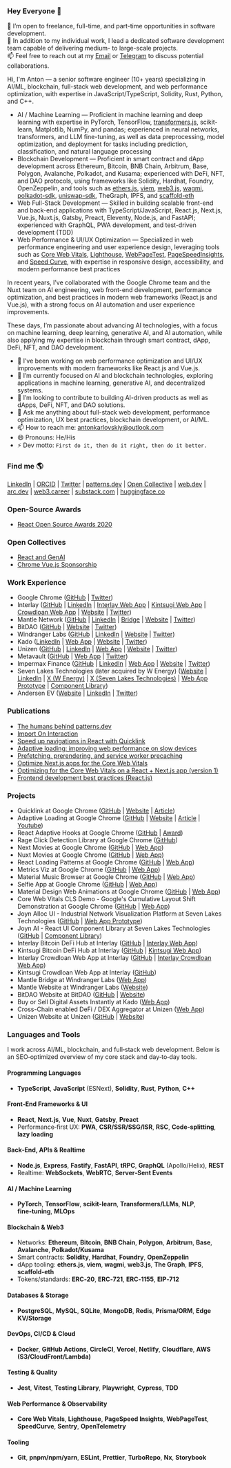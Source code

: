 ### Hey Everyone 👋

💼 I’m open to freelance, full-time, and part-time opportunities in software development.  
👥 In addition to my individual work, I lead a dedicated software development team capable of delivering medium- to large-scale projects.  
📫 Feel free to reach out at my [Email](mailto:antonkarlovskiy@outlook.com) or [Telegram](https://t.me/anton_karlovskiy) to discuss potential collaborations.  

Hi, I'm Anton — a senior software engineer (10+ years) specializing in AI/ML, blockchain, full-stack web development, and web performance optimization, with expertise in JavaScript/TypeScript, Solidity, Rust, Python, and C++.

- AI / Machine Learning — Proficient in machine learning and deep learning with expertise in PyTorch, TensorFlow, [transformers.js](https://huggingface.co/docs/transformers.js), scikit-learn, Matplotlib, NumPy, and pandas; experienced in neural networks, transformers, and LLM fine-tuning, as well as data preprocessing, model optimization, and deployment for tasks including prediction, classification, and natural language processing
- Blockchain Development — Proficient in smart contract and dApp development across Ethereum, Bitcoin, BNB Chain, Arbitrum, Base, Polygon, Avalanche, Polkadot, and Kusama; experienced with DeFi, NFT, and DAO protocols, using frameworks like Solidity, Hardhat, Foundry, OpenZeppelin, and tools such as [ethers.js](https://github.com/ethers-io/ethers.js), [viem](https://github.com/wevm/viem), [web3.js](https://github.com/web3/web3.js), [wagmi](https://github.com/wevm/wagmi), [polkadot-sdk](https://github.com/paritytech/polkadot-sdk), [uniswap-sdk](https://github.com/Uniswap/sdks), TheGraph, IPFS, and [scaffold-eth](https://github.com/scaffold-eth/scaffold-eth-2)
- Web Full-Stack Development — Skilled in building scalable front-end and back-end applications with TypeScript/JavaScript, React.js, Next.js, Vue.js, Nuxt.js, Gatsby, Preact, Eleventy, Node.js, and FastAPI; experienced with GraphQL, PWA development, and test-driven development (TDD)
- Web Performance & UI/UX Optimization — Specialized in web performance engineering and user experience design, leveraging tools such as [Core Web Vitals](https://web.dev/vitals), [Lighthouse](https://github.com/GoogleChrome/lighthouse), [WebPageTest](https://webpagetest.org), [PageSpeedInsights](https://developers.google.com/speed/pagespeed/insights), and [Speed Curve](https://speedcurve.com), with expertise in responsive design, accessibility, and modern performance best practices

In recent years, I’ve collaborated with the Google Chrome team and the Nuxt team on AI engineering, web front-end development, performance optimization, and best practices in modern web frameworks (React.js and Vue.js), with a strong focus on AI automation and user experience improvements.

These days, I’m passionate about advancing AI technologies, with a focus on machine learning, deep learning, generative AI, and AI automation, while also applying my expertise in blockchain through smart contract, dApp, DeFi, NFT, and DAO development.

- 🌱 I’ve been working on web performance optimization and UI/UX improvements with modern frameworks like React.js and Vue.js.
- 🌱 I’m currently focused on AI and blockchain technologies, exploring applications in machine learning, generative AI, and decentralized systems.
- 🤔 I’m looking to contribute to building AI-driven products as well as dApps, DeFi, NFT, and DAO solutions.
- 💬 Ask me anything about full-stack web development, performance optimization, UX best practices, blockchain development, or AI/ML.
- 📫 How to reach me: antonkarlovskiy@outlook.com
- 😄 Pronouns: He/His
- ⚡ Dev motto: `First do it, then do it right, then do it better.`

### Find me 🌎

[LinkedIn](https://www.linkedin.com/in/anton-karlovskiy) | [ORCID](https://orcid.org/0009-0001-3688-3613) | [Twitter](https://x.com/antonkarlovskiy) | [patterns.dev](https://www.patterns.dev/about) | [Open Collective](https://opencollective.com/anton-karlovskiy) | [web.dev](https://web.dev/authors/antonkarlovskiy) | [arc.dev](https://arc.dev/@antonkarlovskiy) | [web3.career](https://web3.career/@antonkarlovskiy) | [substack.com](https://substack.com/@antonkarlovskiy) | [huggingface.co](https://huggingface.co/anton-karlovskiy)

### Open-Source Awards

- [React Open Source Awards 2020](https://osawards.com/react/2020)

### Open Collectives

- [React and GenAI](https://opencollective.com/chrome-react-ai)
- [Chrome Vue.js Sponsorship](https://opencollective.com/chrome-vue)

### Work Experience

- Google Chrome ([GitHub](https://github.com/GoogleChrome) | [Twitter](https://x.com/googlechrome))
- Interlay ([GitHub](https://github.com/interlay) | [LinkedIn](https://www.linkedin.com/company/interlay-network) | [Interlay Web App](https://app.interlay.io) | [Kintsugi Web App](https://kintsugi.interlay.io) | [Crowdloan Web App](https://crowdloan.interlay.io) | [Website](https://www.interlay.io) | [Twitter](https://x.com/interlayhq))
- Mantle Network ([GitHub](https://github.com/mantlenetworkio) | [LinkedIn](https://www.linkedin.com/company/0xmantle) | [Bridge](https://app.mantle.xyz/bridge) | [Website](https://www.mantle.xyz) | [Twitter](https://x.com/0xMantle))
- BitDAO ([GitHub](https://github.com/bitdao-io) | [Website](https://bitdao.io) | [Twitter](https://x.com/bitdao_official))
- Windranger Labs ([GitHub](https://github.com/windranger-io) | [LinkedIn](https://www.linkedin.com/company/windranger) | [Website](https://www.windranger.io) | [Twitter](https://x.com/windrangerlabs))
- Kado ([LinkedIn](https://www.linkedin.com/company/kado-software) | [Web App](https://swapped.com) | [Website](https://www.kado.money) | [Twitter](https://x.com/kado_money))
- Unizen ([GitHub](https://github.com/unizen-io) | [LinkedIn](https://www.linkedin.com/company/unizen-io) | [Web App](https://app.unizen.io) | [Website](https://www.unizen.io) | [Twitter](https://x.com/unizen_io))
- Metavault ([GitHub](https://github.com/metavaultorg) | [Web App](https://metavault.trade) | [Twitter](https://x.com/MetavaultTRADE))
- Impermax Finance ([GitHub](https://github.com/Impermax-Finance) | [LinkedIn](https://www.linkedin.com/company/impermax-finance) | [Web App](https://app.impermax.finance) | [Website](https://www.impermax.finance) | [Twitter](https://x.com/impermaxfinance))
- Seven Lakes Technologies (later acquired by W Energy) ([Website](https://wenergysoftware.com) | [LinkedIn](https://www.linkedin.com/company/wenergysoftware) | [X (W Energy)](https://x.com/wenergysoftware) | [X (Seven Lakes Technologies)](https://x.com/sevenlakestech) | [Web App Prototype](https://joyn-allocation-app.vercel.app) | [Component Library](https://joyn-alloc-fdg-ui-storybook.netlify.app))
- Andersen EV ([Website](https://andersen-ev.com) | [LinkedIn](https://www.linkedin.com/company/andersenev) | [Twitter](https://x.com/andersen_ev))

### Publications

- [The humans behind patterns.dev](https://www.patterns.dev/about)
- [Import On Interaction](https://www.patterns.dev/vanilla/import-on-interaction)
- [Speed up navigations in React with Quicklink](https://web.dev/articles/quicklink)
- [Adaptive loading: improving web performance on slow devices](https://web.dev/articles/adaptive-loading-cds-2019)
- [Prefetching, prerendering, and service worker precaching](https://web.dev/learn/performance/prefetching-prerendering-precaching)
- [Optimize Next.js apps for the Core Web Vitals](https://www.patterns.dev/react/nextjs-vitals)
- [Optimizing for the Core Web Vitals on a React + Next.js app (version 1)](https://docs.google.com/document/d/136WONXn9_Qqhs_wPxwWhsMcAOzVw1HoI8496A9oY6AQ/edit?tab=t.0#heading=h.8bq8e129whbh)
- [Frontend development best practices (React.js)](https://gist.github.com/anton-karlovskiy/44d143bb7be5e03bf1db53d54f4874fa)

### Projects

- Quicklink at Google Chrome ([GitHub](https://github.com/GoogleChromeLabs/quicklink) | [Website](https://getquick.link) | [Article](https://web.dev/articles/quicklink))
- Adaptive Loading at Google Chrome ([GitHub](https://github.com/GoogleChromeLabs/adaptive-loading) | [Website](https://adaptive-loading.web.app) | [Article](https://web.dev/articles/adaptive-loading-cds-2019) | [Youtube](https://www.youtube.com/watch?v=puUPpVrIRkc))
- React Adaptive Hooks at Google Chrome ([GitHub](https://github.com/GoogleChromeLabs/react-adaptive-hooks) | [Award](https://osawards.com/react/2020))
- Rage Click Detection Library at Google Chrome ([GitHub](https://github.com/addyosmani/rage-click))
- Next Movies at Google Chrome ([GitHub](https://github.com/tastejs/next-movies) | [Web App](https://movies-pi.vercel.app))
- Nuxt Movies at Google Chrome ([GitHub](https://github.com/tastejs/nuxt-movies) | [Web App](https://nuxt-movies.vercel.app))
- React Loading Patterns at Google Chrome ([GitHub](https://github.com/anton-karlovskiy/loading-patterns-tool) | [Web App](https://loading-patterns.zaps.dev))
- Metrics Viz at Google Chrome ([GitHub](https://github.com/anton-karlovskiy/cra-metrics-visualizer) | [Web App](https://cra-metrics-visualizer.vercel.app))
- Material Music Browser at Google Chrome ([GitHub](https://github.com/anton-karlovskiy/cra-material-music-browser) | [Web App](https://music.zaps.dev))
- Selfie App at Google Chrome ([GitHub](https://github.com/addyosmani/selfie-app) | [Web App](https://selfie-everyday-app.firebaseapp.com))
- Material Design Web Animations at Google Chrome ([GitHub](https://github.com/anton-karlovskiy/material-design-web-animations-demo) | [Web App](https://animations.zaps.dev))
- Core Web Vitals CLS Demo - Google's Cumulative Layout Shift Demonstration at Google Chrome ([GitHub](https://github.com/addyosmani/launch/tree/dev/web-vitals) | [Web App](https://web-vitals.zaps.dev))
- Joyn Alloc UI - Industrial Network Visualization Platform at Seven Lakes Technologies ([GitHub](https://github.com/anton-karlovskiy/joyn-allocation-app) | [Web App Prototype](https://joyn-allocation-app.vercel.app))
- Joyn AI - React UI Component Library at Seven Lakes Technologies ([GitHub](https://github.com/anton-karlovskiy/joyn-ai-component-library) | [Component Library](https://joyn-alloc-fdg-ui-storybook.netlify.app))
- Interlay Bitcoin DeFi Hub at Interlay ([GitHub](https://github.com/interlay/interbtc-ui) | [Interlay Web App](https://app.interlay.io))
- Kintsugi Bitcoin DeFi Hub at Interlay ([GitHub](https://github.com/interlay/interbtc-ui) | [Kintsugi Web App](https://kintsugi.interlay.io))
- Interlay Crowdloan Web App at Interlay ([GitHub](https://github.com/anton-karlovskiy/interlay-crowdloan) | [Interlay Crowdloan Web App](https://crowdloan.interlay.io))
- Kintsugi Crowdloan Web App at Interlay ([GitHub](https://github.com/anton-karlovskiy/kintsugi-crowdloan))
- Mantle Bridge at Windranger Labs ([Web App](https://bridge.mantle.xyz))
- Mantle Website at Windranger Labs ([Website](https://mantle.xyz))
- BitDAO Website at BitDAO ([GitHub](https://github.com/anton-karlovskiy/bitdao-website) | [Website](https://bitdao.io))
- Buy or Sell Digital Assets Instantly at Kado ([Web App](https://swapped.com))
- Cross-Chain enabled DeFi / DEX Aggregator at Unizen ([Web App](https://app.unizen.io))
- Unizen Website at Unizen ([GitHub](https://github.com/unizen-io/unizen-web) | [Website](https://www.unizen.io))

### Languages and Tools

I work across AI/ML, blockchain, and full‑stack web development. Below is an SEO‑optimized overview of my core stack and day‑to‑day tools.

#### Programming Languages

- **TypeScript**, **JavaScript** (ESNext), **Solidity**, **Rust**, **Python**, **C++**

#### Front‑End Frameworks & UI

- **React**, **Next.js**, **Vue**, **Nuxt**, **Gatsby**, **Preact**
- Performance‑first UX: **PWA**, **CSR/SSR/SSG/ISR**, **RSC**, **Code‑splitting**, **lazy loading**

#### Back‑End, APIs & Realtime

- **Node.js**, **Express**, **Fastify**, **FastAPI**, **tRPC**, **GraphQL** (Apollo/Helix), **REST**
- Realtime: **WebSockets**, **WebRTC**, **Server‑Sent Events**

#### AI / Machine Learning

- **PyTorch**, **TensorFlow**, **scikit‑learn**, **Transformers/LLMs**, **NLP**, **fine‑tuning**, **MLOps**

#### Blockchain & Web3

- Networks: **Ethereum**, **Bitcoin**, **BNB Chain**, **Polygon**, **Arbitrum**, **Base**, **Avalanche**, **Polkadot/Kusama**
- Smart contracts: **Solidity**, **Hardhat**, **Foundry**, **OpenZeppelin**
- dApp tooling: **ethers.js**, **viem**, **wagmi**, **web3.js**, **The Graph**, **IPFS**, **scaffold‑eth**
- Tokens/standards: **ERC‑20**, **ERC‑721**, **ERC‑1155**, **EIP‑712**

#### Databases & Storage

- **PostgreSQL**, **MySQL**, **SQLite**, **MongoDB**, **Redis**, **Prisma/ORM**, **Edge KV/Storage**

#### DevOps, CI/CD & Cloud

- **Docker**, **GitHub Actions**, **CircleCI**, **Vercel**, **Netlify**, **Cloudflare**, **AWS (S3/CloudFront/Lambda)**

#### Testing & Quality

- **Jest**, **Vitest**, **Testing Library**, **Playwright**, **Cypress**, **TDD**

#### Web Performance & Observability

- **Core Web Vitals**, **Lighthouse**, **PageSpeed Insights**, **WebPageTest**, **SpeedCurve**, **Sentry**, **OpenTelemetry**

#### Tooling

- **Git**, **pnpm/npm/yarn**, **ESLint**, **Prettier**, **TurboRepo**, **Nx**, **Storybook**